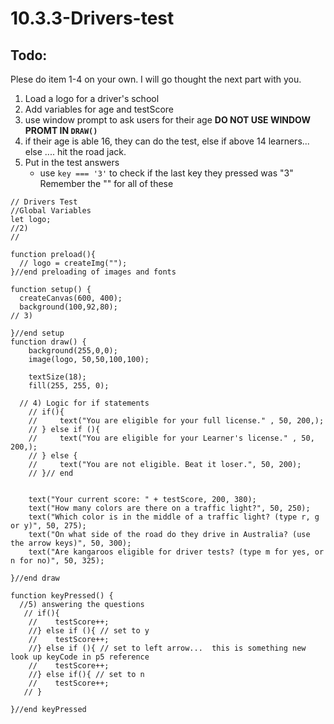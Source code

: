 # 10.3.3-Drivers-test

## Todo: 

Plese do item 1-4 on your own. I will go thought the next part with you. 
1. Load a logo for a driver's school
2. Add variables for age and testScore
3. use window prompt to ask users for their age **DO NOT USE WINDOW PROMT IN `DRAW()`**
4. if their age is able 16, they can do the test, else if above 14 learners... else .... hit the road jack.
5. Put in the test answers
    - use `key === '3'` to check if the last key they pressed was "3"  Remember the "" for all of these

```
// Drivers Test
//Global Variables
let logo;
//2)
//

function preload(){
  // logo = createImg("");
}//end preloading of images and fonts

function setup() {
  createCanvas(600, 400);
  background(100,92,80);
// 3) 

}//end setup
function draw() {
    background(255,0,0);
    image(logo, 50,50,100,100);

    textSize(18);
    fill(255, 255, 0);

  // 4) Logic for if statements 
    // if(){
    //     text("You are eligible for your full license." , 50, 200,);
    // } else if (){
    //     text("You are eligible for your Learner's license." , 50, 200,);
    // } else {
    //     text("You are not eligible. Beat it loser.", 50, 200);
    // }// end 

 
    text("Your current score: " + testScore, 200, 380);
    text("How many colors are there on a traffic light?", 50, 250);
    text("Which color is in the middle of a traffic light? (type r, g or y)", 50, 275);
    text("On what side of the road do they drive in Australia? (use the arrow keys)", 50, 300);
    text("Are kangaroos eligible for driver tests? (type m for yes, or n for no)", 50, 325);

}//end draw

function keyPressed() {
  //5) answering the questions
   // if(){
    //    testScore++;
    //} else if (){ // set to y
    //    testScore++;       
    //} else if (){ // set to left arrow...  this is something new look up keyCode in p5 reference
    //    testScore++;
    //} else if(){ // set to n
    //    testScore++;
   // }
 
}//end keyPressed
```
